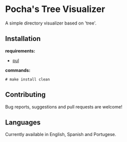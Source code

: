 # Pocha's Tree Visualizer

A simple directory visualizer based on 'tree'.

## Installation

**requirements:**

- [pul](https://gitlab.com/ICanOnlySuffer/pul)

**commands:**

	# make install clean

## Contributing

Bug reports, suggestions and pull requests are welcome!

## Languages

Currently available in English, Spanish and Portugese.

